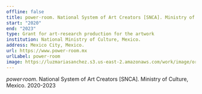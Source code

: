 ```yaml
---
offline: false
title: power·room. National System of Art Creators [SNCA]. Ministry of Culture, Mexico. 2020-2023
start: "2020"
end: "2023"
type: Grant for art-research production for the artwork
institution: National Ministry of Culture, Mexico.
address: Mexico City, Mexico.
url: https://www.power-room.mx
urlLabel: power·room 
image: https://luzmariasanchez.s3.us-east-2.amazonaws.com/work/image/original/post_creadoresescenicos1.jpg
---
```


*power·room*. National System of Art Creators [SNCA]. Ministry of Culture, Mexico. 2020-2023

